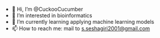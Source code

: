 - 👋 Hi, I’m @CuckooCucumber
- 👀 I’m interested in bioinformatics
- 🌱 I’m currently learning applying machine learning models
- 📫 How to reach me: mail to s.seshagiri2001@gmail.com


<!---
CuckooCucumber/CuckooCucumber is a ✨ special ✨ repository because its `README.md` (this file) appears on your GitHub profile.
You can click the Preview link to take a look at your changes.
--->
